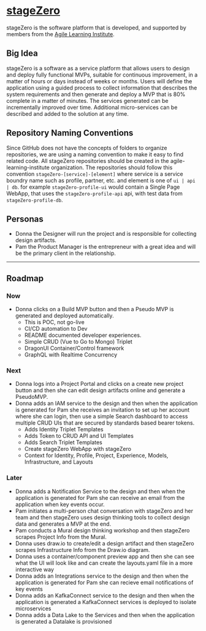 # [stageZero](https://agile-learning.institute/stagezero)

stageZero is the software platform that is developed, and supported by members from the [Agile Learning Institute](https://agile-learning.institute).

## Big Idea

stageZero is a software as a service platform that allows users to design and deploy fully functional MVPs, suitable for continuous improvement, in a matter of hours or days instead of weeks or months. Users will define the application using a guided process to collect information that describes the system requirements and then generate and deploy a MVP that is 80% complete in a matter of minutes. The services generated can be incrementally improved over time. Additional micro-services can be described and added to the solution at any time.

## Repository Naming Conventions

Since GitHub does not have the concepts of folders to organize repositories, we are using a naming convention to make it easy to find related code. All stageZero repositories should be created in the agile-learning-institute organization. The repositories should follow this convention ```stageZero-[service]-[element]``` where service is a service boundry name such as profile, partner, etc. and element is one of ```ui | api | db```. for example ```stageZero-profile-ui``` would contain a Single Page WebApp, that uses the ```stageZero-profile-api``` api, with test data from ```stageZero-profile-db```.

## Personas

- Donna the Designer will run the project and is responsible for collecting design artifacts.
- Pam the Product Manager is the entrepreneur with a great idea and will be the primary client in the relationship. 

---

## Roadmap

### Now

- Donna clicks on a Build MVP button and then a Pseudo MVP is generated and deployed automatically.
  - This is POC, not go-live
  - CI/CD automation to Dev
  - README documented developer experiences. 
  - Simple CRUD (Vue to Go to Mongo) Triplet 
  - DragonUI Container/Control framework
  - GraphQL with Realtime Concurrency

### Next

- Donna logs into a Project Portal and clicks on a create new project button and then she can edit design artifacts online and generate a PseudoMVP. 
- Donna adds an IAM service to the design and then when the application is generated for Pam she receives an invitation to set up her account where she can login, then use a simple Search dashboard to access multiple CRUD UIs that are secured by standards based bearer tokens.
  - Adds Identity Triplet Templates
  - Adds Token to CRUD API and UI Templates
  - Adds Search Triplet Templates
  - Create stageZero WebApp with stageZero
  - Context for Identity, Profile, Project, Experience, Models, Infrastructure, and Layouts

### Later

- Donna adds a Notification Service to the design and then when the application is generated for Pam she can receive an email from the application when key events occur. 
- Pam initiates a multi-person chat conversation with stageZero and her team and then stageZero uses design thinking tools to collect design data and generates a MVP at the end.
- Pam conducts a Mural design thinking workshop and then stageZero scrapes Project Info from the Mural.
- Donna uses draw.io to create/edit a design artifact and then stageZero scrapes Infrastructure Info from the Draw.io diagram. 
- Donna uses a container/component preview app and then she can see what the UI will look like and can create the layouts.yaml file in a more interactive way
- Donna adds an Integrations service to the design and then when the application is generated for Pam she can recieve email notifications of key events
- Donna adds an KafkaConnect service to the design and then when the application is generated a KafkaConnect services is deployed to isolate microservices
- Donna adds a Data Lake to the Services and then when the application is generated a Datalake is provisioned

